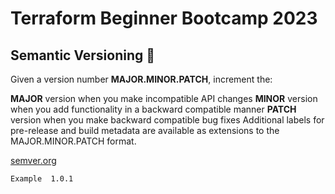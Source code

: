 # Terraform Beginner Bootcamp 2023

## Semantic Versioning  :mage:
Given a version number **MAJOR.MINOR.PATCH**, increment the:

**MAJOR** version when you make incompatible API changes
**MINOR** version when you add functionality in a backward compatible manner
**PATCH** version when you make backward compatible bug fixes
Additional labels for pre-release and build metadata are available as extensions to the MAJOR.MINOR.PATCH format.

[semver.org](https://semver.org/)

`Example  1.0.1`

